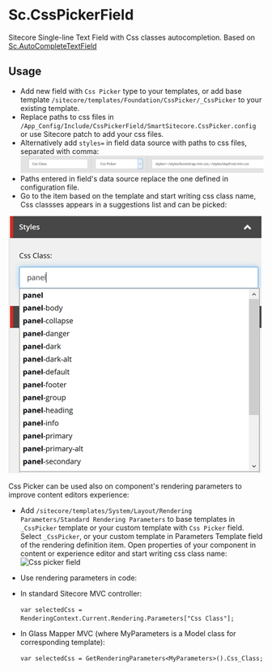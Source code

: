 # Sc.CssPickerField

Sitecore Single-line Text Field with Css classes autocompletion. Based on [Sc.AutoCompleteTextField](https://github.com/whuu/Sc.AutoCompleteTextField) 

## Usage
* Add new field with `Css Picker` type to your templates, or add base template `/sitecore/templates/Foundation/CssPicker/_CssPicker` to your existing template.
* Replace paths to css files in `/App_Config/Include/CssPickerField/SmartSitecore.CssPicker.config` or use Sitecore patch to add your css files. 
* Alternatively add `styles=` in field data source with paths to css files, separated with comma:
![Css picker field datasource](https://raw.githubusercontent.com/whuu/Sc.CssPickerField/master/img/css-picker-with-datasource.png)
* Paths entered in field's data source replace the one defined in configuration file. 
* Go to the item based on the template and start writing css class name, Css classses appears in a suggestions list and can be picked:

![Css picker field](https://raw.githubusercontent.com/whuu/Sc.CssPickerField/master/img/css-picker-field.png)

Css Picker can be used also on component's rendering parameters to improve content editors experience:
* Add `/sitecore/templates/System/Layout/Rendering Parameters/Standard Rendering Parameters` to base templates in `_CssPicker` template or your custom template with `Css Picker` field. 
Select `_CssPicker`, or your custom template in Parameters Template field of the rendering definition item.
Open properties of your component in content or experience editor and start writing css class name:
![Css picker field](https://raw.githubusercontent.com/whuu/Sc.CssPickerField/master/img/css-picker-in-rendering-params.PNG.png)
* Use rendering parameters in code:
* In  standard Sitecore MVC controller:

  `var selectedCss = RenderingContext.Current.Rendering.Parameters["Css Class"];`
* In Glass Mapper MVC (where MyParameters is a Model class for corresponding template):

  `var selectedCss = GetRenderingParameters<MyParameters>().Css_Class;`

